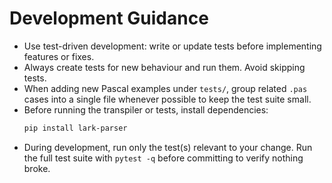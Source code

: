# Development Guidance

- Use test-driven development: write or update tests before implementing features or fixes.
- Always create tests for new behaviour and run them. Avoid skipping tests.
- When adding new Pascal examples under `tests/`, group related `.pas` cases into a single file whenever possible to keep the test suite small.
- Before running the transpiler or tests, install dependencies:
  ```bash
  pip install lark-parser
  ```
- During development, run only the test(s) relevant to your change. Run the full test suite with `pytest -q` before committing to verify nothing broke.
